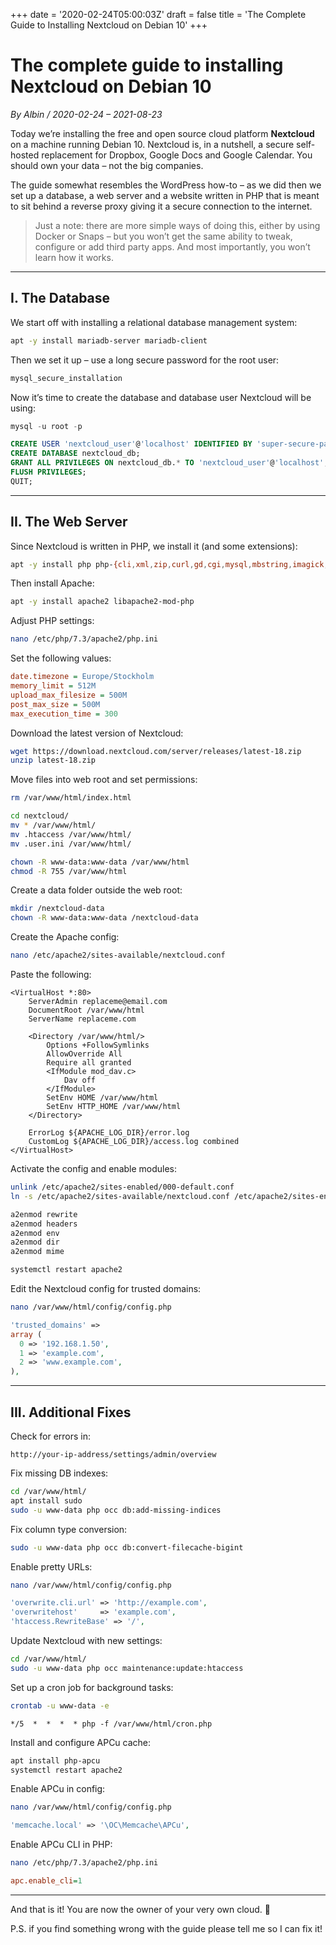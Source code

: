 +++
date = '2020-02-24T05:00:03Z'
draft = false
title = 'The Complete Guide to Installing Nextcloud on Debian 10'
+++

# The complete guide to installing Nextcloud on Debian 10
*By Albin / 2020-02-24 – 2021-08-23*

Today we’re installing the free and open source cloud platform **Nextcloud** on a machine running Debian 10. Nextcloud is, in a nutshell, a secure self-hosted replacement for Dropbox, Google Docs and Google Calendar. You should own your data – not the big companies.

The guide somewhat resembles the WordPress how-to – as we did then we set up a database, a web server and a website written in PHP that is meant to sit behind a reverse proxy giving it a secure connection to the internet.

> Just a note: there are more simple ways of doing this, either by using Docker or Snaps – but you won’t get the same ability to tweak, configure or add third party apps. And most importantly, you won’t learn how it works.

---

## I. The Database

We start off with installing a relational database management system:

```bash
apt -y install mariadb-server mariadb-client
```

Then we set it up – use a long secure password for the root user:

```bash
mysql_secure_installation
```

Now it’s time to create the database and database user Nextcloud will be using:

```sql
mysql -u root -p

CREATE USER 'nextcloud_user'@'localhost' IDENTIFIED BY 'super-secure-password';
CREATE DATABASE nextcloud_db;
GRANT ALL PRIVILEGES ON nextcloud_db.* TO 'nextcloud_user'@'localhost';
FLUSH PRIVILEGES;
QUIT;
```

---

## II. The Web Server

Since Nextcloud is written in PHP, we install it (and some extensions):

```bash
apt -y install php php-{cli,xml,zip,curl,gd,cgi,mysql,mbstring,imagick,intl}
```

Then install Apache:

```bash
apt -y install apache2 libapache2-mod-php
```

Adjust PHP settings:

```bash
nano /etc/php/7.3/apache2/php.ini
```

Set the following values:

```ini
date.timezone = Europe/Stockholm
memory_limit = 512M
upload_max_filesize = 500M
post_max_size = 500M
max_execution_time = 300
```

Download the latest version of Nextcloud:

```bash
wget https://download.nextcloud.com/server/releases/latest-18.zip
unzip latest-18.zip
```

Move files into web root and set permissions:

```bash
rm /var/www/html/index.html

cd nextcloud/
mv * /var/www/html/
mv .htaccess /var/www/html/
mv .user.ini /var/www/html/

chown -R www-data:www-data /var/www/html
chmod -R 755 /var/www/html
```

Create a data folder outside the web root:

```bash
mkdir /nextcloud-data
chown -R www-data:www-data /nextcloud-data
```

Create the Apache config:

```bash
nano /etc/apache2/sites-available/nextcloud.conf
```

Paste the following:

```apacheconf
<VirtualHost *:80>
	ServerAdmin replaceme@email.com
	DocumentRoot /var/www/html
	ServerName replaceme.com

	<Directory /var/www/html/>
		Options +FollowSymlinks
		AllowOverride All
		Require all granted
		<IfModule mod_dav.c>
			Dav off
		</IfModule>
		SetEnv HOME /var/www/html
		SetEnv HTTP_HOME /var/www/html
	</Directory>

	ErrorLog ${APACHE_LOG_DIR}/error.log
	CustomLog ${APACHE_LOG_DIR}/access.log combined
</VirtualHost>
```

Activate the config and enable modules:

```bash
unlink /etc/apache2/sites-enabled/000-default.conf
ln -s /etc/apache2/sites-available/nextcloud.conf /etc/apache2/sites-enabled/

a2enmod rewrite
a2enmod headers
a2enmod env
a2enmod dir
a2enmod mime

systemctl restart apache2
```

Edit the Nextcloud config for trusted domains:

```bash
nano /var/www/html/config/config.php
```

```php
'trusted_domains' =>
array (
  0 => '192.168.1.50',
  1 => 'example.com',
  2 => 'www.example.com',
),
```

---

## III. Additional Fixes

Check for errors in:

```
http://your-ip-address/settings/admin/overview
```

Fix missing DB indexes:

```bash
cd /var/www/html/
apt install sudo
sudo -u www-data php occ db:add-missing-indices
```

Fix column type conversion:

```bash
sudo -u www-data php occ db:convert-filecache-bigint
```

Enable pretty URLs:

```bash
nano /var/www/html/config/config.php
```

```php
'overwrite.cli.url' => 'http://example.com',
'overwritehost'     => 'example.com',
'htaccess.RewriteBase' => '/',
```

Update Nextcloud with new settings:

```bash
cd /var/www/html/
sudo -u www-data php occ maintenance:update:htaccess
```

Set up a cron job for background tasks:

```bash
crontab -u www-data -e
```

```cron
*/5  *  *  *  * php -f /var/www/html/cron.php
```

Install and configure APCu cache:

```bash
apt install php-apcu
systemctl restart apache2
```

Enable APCu in config:

```bash
nano /var/www/html/config/config.php
```

```php
'memcache.local' => '\OC\Memcache\APCu',
```

Enable APCu CLI in PHP:

```bash
nano /etc/php/7.3/apache2/php.ini
```

```ini
apc.enable_cli=1
```

---

And that is it! You are now the owner of your very own cloud. 🙂

P.S. if you find something wrong with the guide please tell me so I can fix it!
